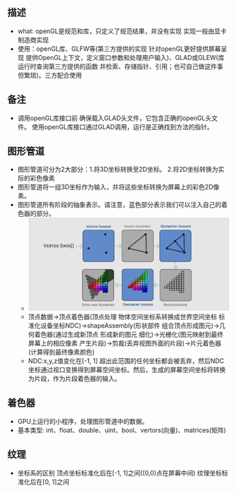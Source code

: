 
## 描述
  * what: openGL是规范和库，只定义了规范结果，并没有实现 实现一般由显卡制造商实现
  * 使用：openGL库、GLFW等(第三方提供的实现 针对openGL更好提供屏幕呈现 提供OpenGL上下文，定义窗口参数和处理用户输入)、GLAD或GLEW(库 运行时查询第三方提供的函数 并检索、存储指针、引用；也可自己做这件事 但繁琐)。三方配合使用

## 备注
 * 调用openGL库接口前 确保载入GLAD头文件，它包含正确的openGL头文件。 使用openGL库接口通过GLAD调用，运行是正确找到方法的指针。
 
## 图形管道
 * 图形管道可分为2大部分：1.将3D坐标转换至2D坐标。 2.将2D坐标转换为实际的彩色像素
 * 图形管道将一组3D坐标作为输入，并将这些坐标转换为屏幕上的彩色2D像素。
 * 图形管道所有阶段的抽象表示。请注意，蓝色部分表示我们可以注入自己的着色器的部分。
   * ![图行管道抽象图](./images/tuxingchouxiang.png)
   * 顶点数据->顶点着色器(顶点处理 物体空间坐标系转换成世界空间坐标 标准化设备坐标NDC)->shapeAssembly(形状部件 组合顶点形成图元)->几何着色器(通过生成新顶点 形成新的图元 细化)->光栅化(图元映射到最终屏幕上的相应像素 产生片段)->剪裁(丢弃视图外面的片段)->片元着色器(计算得到最终像素颜色)
   * NDC:x,y,z值变化在[-1, 1] 超出此范围的任何坐标都会被丢弃，然后NDC坐标通过视口变换得到屏幕空间坐标。然后，生成的屏幕空间坐标将转换为片段，作为片段着色器的输入。
## 着色器
 * GPU上运行的小程序，处理图形管道中的数据。
 * 基本类型: int、float、double、uint、bool、vertors(向量)、matrices(矩阵)  
 
## 纹理
 * 坐标系的区别 顶点坐标标准化后在[-1, 1]之间((0,0)点在屏幕中间) 纹理坐标标准化后在[0, 1]之间
